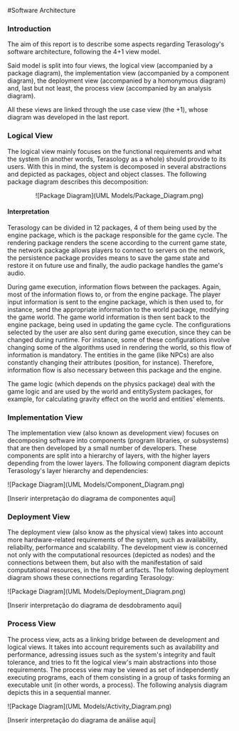 #Software Architecture

### Introduction

The aim of this report is to describe some aspects regarding Terasology's software architecture, following the 4+1 view model.

Said model is split into four views, the logical view (accompanied by a package diagram), the implementation view (accompanied by a component diagram), the deployment view (accompanied by a homonymous diagram) and, last but not least, the process view (accompanied by an analysis diagram).

All these views are linked through the use case view (the +1), whose diagram was developed in the last report.

### Logical View 

The logical view mainly focuses on the functional requirements and what the system (in another words, Terasology as a whole) should provide to its users. With this in mind, the system is decomposed in several abstractions and depicted as packages, object and object classes. The following package diagram describes this decomposition:

<center> ![Package Diagram](UML Models/Package_Diagram.png) </center>

#### Interpretation

Terasology can be divided in 12 packages, 4 of them being used by the engine package, which is the package responsible for the game cycle. The rendering package renders the scene according to the current game state, the network package allows players to connect to servers on the network, the persistence package provides means to save the game state and restore it on future use and finally, the audio package handles the game's audio.

During game execution, information flows between the packages. Again, most of the information flows to, or from the engine package. The player input information is sent to the engine package, which is then used to, for instance, send the appropriate information to the world package, modifying the game world. The game world information is then sent back to the engine package, being used in updating the game cycle. The configurations selected by the user are also sent during game execution, since they can be changed during runtime. For instance, some of these configurations involve changing some of the algorithms used in rendering the world, so this flow of information is mandatory. The entities in the game (like NPCs) are also constantly changing their attributes (position, for instance). Therefore, information flow is also necessary between this package and the engine.

The game logic (which depends on the physics package) deal with the game logic and are used by the world and entitySystem packages, for example, for calculating gravity effect on the world and entities' elements.

### Implementation View

The implementation view (also known as development view) focuses on decomposing software into components (program libraries, or subsystems) that are then developed by a small number of developers. These components are split into a hierarchy of layers, with the higher layers depending from the lower layers. The following component diagram depicts Terasology's layer hierarchy and dependencies:

![Package Diagram](UML Models/Component_Diagram.png)

[Inserir interpretação do diagrama de componentes aqui]

### Deployment View

The deployment view (also know as the physical view) takes into account more hardware-related requirements of the system, such as availability, reliabilty, performance and scalability. The development view is concerned not only with the computational resources (depicted as nodes) and the connections between them, but also with the manifestation of said computational resources, in the form of artifacts. The following deployment diagram shows these connections regarding Terasology:

![Package Diagram](UML Models/Deployment_Diagram.png)

[Inserir interpretação do diagrama de desdobramento aqui]

### Process View

The process view, acts as a linking bridge between de development and logical views. It takes into account requirements such as availability and performance, adressing issues such as the system's integrity and fault tolerance, and tries to fit the logical view's main abstractions into those requirements. The process view may be viewed as set of independently executing programs, each of them consisting in a group of tasks forming an executable unit (in other words, a process). The following analysis diagram depicts this in a sequential manner.

![Package Diagram](UML Models/Activity_Diagram.png)

[Inserir interpretação do diagrama de análise aqui]
